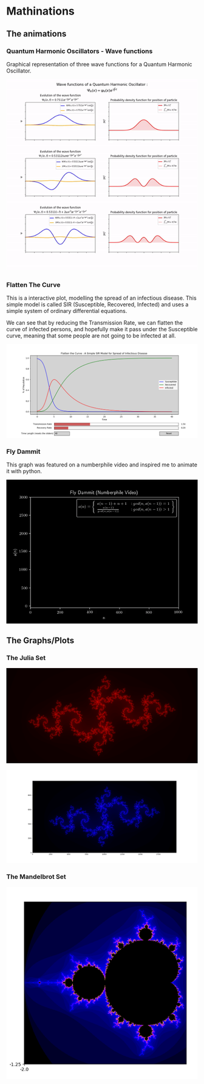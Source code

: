 # Mathinations
## The animations
### Quantum Harmonic Oscillators - Wave functions

Graphical representation of three wave functions for a Quantum Harmonic Oscillator.

<p align="center">
  <img src="animations/QuantHarmOscillator.gif"/>
</p>

### Flatten The Curve
This is a interactive plot, modelling the spread of an infectious disease. This simple model is called SIR (Susceptible, Recovered, Infected) and uses a simple system of ordinary differential equations.

We can see that by reducing the Transmission Rate, we can flatten the curve of infected persons, and hopefully make it pass under the Susceptible curve, meaning that some people are not going to be infected at all.

<p align="center">
  <img src="images/FlattenTheCurve.png"/>
</p>

### Fly Dammit
This graph was featured on a numberphile video and inspired me to animate it with python.

<p align="center">
  <img src="animations/FlyDammit.gif"/>
</p>

## The Graphs/Plots
### The Julia Set
<p align="center">
  <img src="images/JuliaSetHot.png"/>
</p>

<p align="center">
  <img src="images/JuliaSet.png"/>
</p>

### The Mandelbrot Set
<p align="center">
  <img src="images/MandelbrotSet.png"/>
</p>
